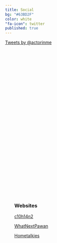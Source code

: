 ```yaml
---
title: Social
bg: "#63BD2F"
color: white
"fa-icon": twitter
published: true
---
```



<div >

<div style="width:500px; height:500px;float:left">
<a class="twitter-timeline" href="https://twitter.com/actorinme" data-widget-id="531254831831191552">Tweets by @actorinme</a>
<script>!function(d,s,id){var js,fjs=d.getElementsByTagName(s)[0],p=/^http:/.test(d.location)?'http':'https';if(!d.getElementById(id)){js=d.createElement(s);js.id=id;js.src=p+"://platform.twitter.com/widgets.js";fjs.parentNode.insertBefore(js,fjs);}}(document,"script","twitter-wjs");</script>
</div>


<div  style="float: left; margin-left:30px;" class="fb-like-box" data-href="https://www.facebook.com/C10H14N2thefilm" data-colorscheme="dark" data-show-faces="true" data-header="true" data-stream="false" data-show-border="true">
</div>

<div style="float: left;margin-left:30px;">
<h3>Websites</h3>
<a href="www.c10h14n2thefilm.com/">c10h14n2</a>


<a href="www.whatnextpawan.com/">WhatNextPawan</a>


<a href="www.hometalkies.com/">Hometalkies</a>


</div>






</div>














